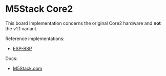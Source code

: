 # M5Stack Core2

This board implementation concerns the original Core2 hardware and **not** the v1.1 variant.

Reference implementations:
- [ESP-BSP](https://github.com/espressif/esp-bsp/tree/master/bsp/m5stack_core_2)

Docs:
- [M5Stack.com](https://docs.m5stack.com/en/core/Core2)

